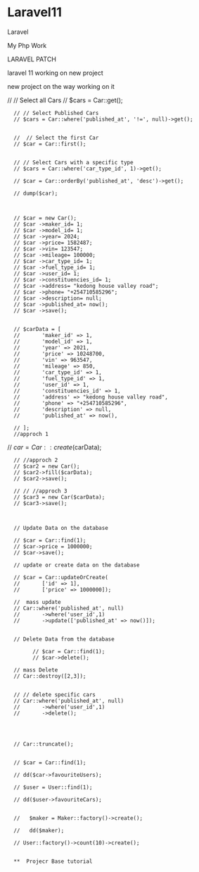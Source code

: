 # Laravel11
Laravel 

 My Php Work 


LARAVEL PATCH 


 laravel 11  working on new project 

  new project on the way working on it 

  
 // // Select all Cars
      // $cars = Car::get();


      // // Select Published Cars
      // $cars = Car::where('published_at', '!=', null)->get();


      //  // Select the first Car
      // $car = Car::first();


      // // Select Cars with a specific type
      // $cars = Car::where('car_type_id', 1)->get();
      
      // $car = Car::orderBy('published_at', 'desc')->get();
      
      // dump($car);



      // $car = new Car();
      // $car ->maker_id= 1;  
      // $car ->model_id= 1;   
      // $car ->year= 2024;   
      // $car ->price= 1582487;   
      // $car ->vin= 123547;   
      // $car ->mileage= 100000;   
      // $car ->car_type_id= 1;   
      // $car ->fuel_type_id= 1;   
      // $car ->user_id= 1;   
      // $car ->constituencies_id= 1;   
      // $car ->address= "kedong house valley road";   
      // $car ->phone= "+254710585296";   
      // $car ->description= null;   
      // $car ->published_at= now(); 
      // $car ->save(); 
      
      
      // $carData = [
      //       'maker_id' => 1,  
      //       'model_id' => 1,   
      //       'year' => 2021,   
      //       'price' => 10248700,   
      //       'vin' => 963547,   
      //       'mileage' => 850,   
      //       'car_type_id' => 1,   
      //       'fuel_type_id' => 1,   
      //       'user_id' => 1,   
      //       'constituencies_id' => 1,   
      //       'address' => "kedong house valley road",   
      //       'phone' => "+254710585296",   
      //       'description' => null,   
      //       'published_at' => now(), 

      // ];
      //approch 1
//      $car= Car::create($carData);


      // //approch 2
      // $car2 = new Car();
      // $car2->fill($carData);
      // $car2->save();

      // // //approch 3
      // $car3 = new Car($carData);
      // $car3->save();



      // Update Data on the database

      // $car = Car::find(1);
      // $car->price = 1000000;
      // $car->save();

      // update or create data on the database

      // $car = Car::updateOrCreate(
      //       ['id' => 1],
      //       ['price' => 1000000]);

      //  mass update
      // Car::where('published_at', null)
      //       ->where('user_id',1)
      //       ->update(['published_at' => now()]);
   

      // Delete Data from the database

            // $car = Car::find(1);
            // $car->delete();

      // mass Delete 
      // Car::destroy([2,3]);
       

      // // delete specific cars 
      // Car::where('published_at', null)
      //       ->where('user_id',1)
      //       ->delete();




      // Car::truncate();


      // $car = Car::find(1);

      // dd($car->favouriteUsers);

      // $user = User::find(1);

      // dd($user->favouriteCars);


      //   $maker = Maker::factory()->create();

      //   dd($maker);

      // User::factory()->count(10)->create();


      **  Projecr Base tutorial 